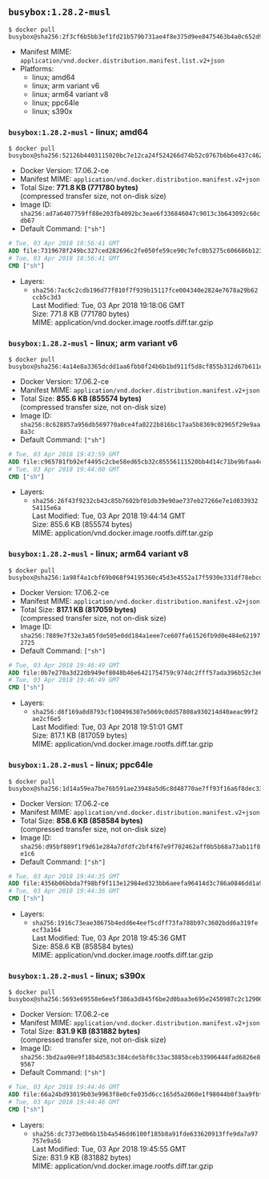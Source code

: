 ## `busybox:1.28.2-musl`

```console
$ docker pull busybox@sha256:2f3cf6b5bb3ef1fd21b579b731ae4f8e375d9ee8475463b4a0c652d94824bf1a
```

-	Manifest MIME: `application/vnd.docker.distribution.manifest.list.v2+json`
-	Platforms:
	-	linux; amd64
	-	linux; arm variant v6
	-	linux; arm64 variant v8
	-	linux; ppc64le
	-	linux; s390x

### `busybox:1.28.2-musl` - linux; amd64

```console
$ docker pull busybox@sha256:52126b4403115020bc7e12ca24f524266d74b52c0767b6b6e437c462819d2822
```

-	Docker Version: 17.06.2-ce
-	Manifest MIME: `application/vnd.docker.distribution.manifest.v2+json`
-	Total Size: **771.8 KB (771780 bytes)**  
	(compressed transfer size, not on-disk size)
-	Image ID: `sha256:ad7a6407759ff88e203fb4092bc3eae6f336846047c9013c3b643092c60cdb67`
-	Default Command: `["sh"]`

```dockerfile
# Tue, 03 Apr 2018 18:56:41 GMT
ADD file:7319678f249bc327ced282696c2fe050fe59ce90c7efc0b5275c606686b12334 in / 
# Tue, 03 Apr 2018 18:56:41 GMT
CMD ["sh"]
```

-	Layers:
	-	`sha256:7ac6c2cdb196d77f810f7f939b15117fce004340e2824e7678a29b62ccb5c3d3`  
		Last Modified: Tue, 03 Apr 2018 19:18:06 GMT  
		Size: 771.8 KB (771780 bytes)  
		MIME: application/vnd.docker.image.rootfs.diff.tar.gzip

### `busybox:1.28.2-musl` - linux; arm variant v6

```console
$ docker pull busybox@sha256:4a14e8a3365dcdd1aa6fbb0f24b6b1bd911f5d8cf855b312d67b611e1ee39a8b
```

-	Docker Version: 17.06.2-ce
-	Manifest MIME: `application/vnd.docker.distribution.manifest.v2+json`
-	Total Size: **855.6 KB (855574 bytes)**  
	(compressed transfer size, not on-disk size)
-	Image ID: `sha256:8c628857a956db569770a0ce4fa0222b816bc17aa5b8369c02965f29e9aa8a3c`
-	Default Command: `["sh"]`

```dockerfile
# Tue, 03 Apr 2018 19:43:59 GMT
ADD file:c965781fb92ef4495c2cbe58ed65cb32c85556111520bb4d14c71be9bfaa4c01 in / 
# Tue, 03 Apr 2018 19:44:00 GMT
CMD ["sh"]
```

-	Layers:
	-	`sha256:26f43f9232cb43c85b7602bf01db39e90ae737eb27266e7e1d03393254115e6a`  
		Last Modified: Tue, 03 Apr 2018 19:44:14 GMT  
		Size: 855.6 KB (855574 bytes)  
		MIME: application/vnd.docker.image.rootfs.diff.tar.gzip

### `busybox:1.28.2-musl` - linux; arm64 variant v8

```console
$ docker pull busybox@sha256:1a98f4a1cbf69b068f94195360c45d3e4552a17f5930e331df78ebcdc8e231af
```

-	Docker Version: 17.06.2-ce
-	Manifest MIME: `application/vnd.docker.distribution.manifest.v2+json`
-	Total Size: **817.1 KB (817059 bytes)**  
	(compressed transfer size, not on-disk size)
-	Image ID: `sha256:7889e7f32e3a85fde505e0dd184a1eee7ce607fa61526fb9d0e484e621972725`
-	Default Command: `["sh"]`

```dockerfile
# Tue, 03 Apr 2018 19:46:49 GMT
ADD file:0b7e270a3d22db949ef8048b46e6421754759c974dc2fff57ada396b52c3e6d8 in / 
# Tue, 03 Apr 2018 19:46:49 GMT
CMD ["sh"]
```

-	Layers:
	-	`sha256:d8f169a8d8793cf100496307e5069c0dd57808a930214d40aeac99f2ae2cf6e5`  
		Last Modified: Tue, 03 Apr 2018 19:51:01 GMT  
		Size: 817.1 KB (817059 bytes)  
		MIME: application/vnd.docker.image.rootfs.diff.tar.gzip

### `busybox:1.28.2-musl` - linux; ppc64le

```console
$ docker pull busybox@sha256:1d14a59ea7be76b591ae23948a5d6c8d48770ae7ff93f16a6f8dec3329459e3f
```

-	Docker Version: 17.06.2-ce
-	Manifest MIME: `application/vnd.docker.distribution.manifest.v2+json`
-	Total Size: **858.6 KB (858584 bytes)**  
	(compressed transfer size, not on-disk size)
-	Image ID: `sha256:d95bf889f1f9d61e284a7dfdfc2bf4f67e9f702462aff0b5b68a73ab11f8e1c6`
-	Default Command: `["sh"]`

```dockerfile
# Tue, 03 Apr 2018 19:44:35 GMT
ADD file:4356b06bbda7f98bf9f113e12984ed323bb6aeefa96414d3c786a0846dd1a905 in / 
# Tue, 03 Apr 2018 19:44:36 GMT
CMD ["sh"]
```

-	Layers:
	-	`sha256:1916c73eae38675b4edd6e4eef5cdff73fa788b97c3602bdd6a319feecf3a164`  
		Last Modified: Tue, 03 Apr 2018 19:45:36 GMT  
		Size: 858.6 KB (858584 bytes)  
		MIME: application/vnd.docker.image.rootfs.diff.tar.gzip

### `busybox:1.28.2-musl` - linux; s390x

```console
$ docker pull busybox@sha256:5693e69558e6ee5f386a3d845f6be2d0baa3e695e2450987c2c12906511d8502
```

-	Docker Version: 17.06.2-ce
-	Manifest MIME: `application/vnd.docker.distribution.manifest.v2+json`
-	Total Size: **831.9 KB (831882 bytes)**  
	(compressed transfer size, not on-disk size)
-	Image ID: `sha256:3bd2aa98e9f18b4d583c384cde5bf0c33ac3885bceb33906444fad6826e89567`
-	Default Command: `["sh"]`

```dockerfile
# Tue, 03 Apr 2018 19:44:46 GMT
ADD file:66a24bd93019b03e9963f8e0cfe035d6cc165d5a2060e1f98044b0f3aa9fbf15 in / 
# Tue, 03 Apr 2018 19:44:46 GMT
CMD ["sh"]
```

-	Layers:
	-	`sha256:dc7373e0b6b15b4a546dd6100f185b8a91fde633620913ffe9da7a97757e9a56`  
		Last Modified: Tue, 03 Apr 2018 19:45:55 GMT  
		Size: 831.9 KB (831882 bytes)  
		MIME: application/vnd.docker.image.rootfs.diff.tar.gzip
